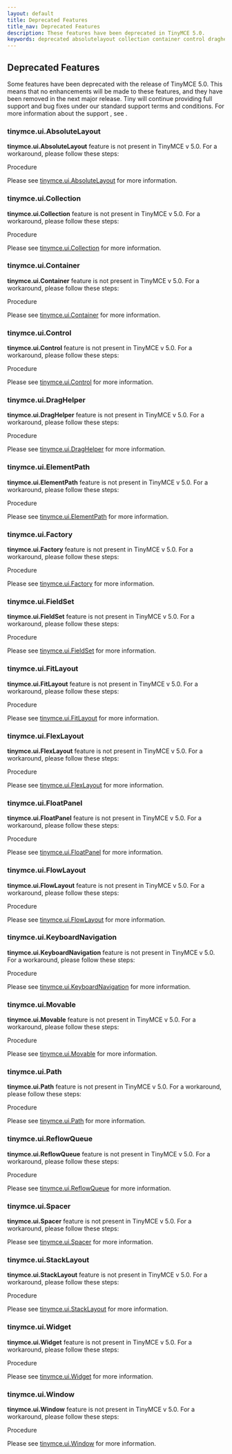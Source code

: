```yaml
---
layout: default
title: Deprecated Features
title_nav: Deprecated Features
description: These features have been deprecated in TinyMCE 5.0.
keywords: deprecated absolutelayout collection container control draghelper elementpath factory fieldset filepicker fitlayout floatpanel flowlayout keywboardnavigation movablepath reflowqueue spacer stacklayout widget window
---
```


## Deprecated Features

Some features have been deprecated with the release of TinyMCE 5.0. This means that no enhancements will be made to these features, and they have been removed in the next major release.
Tiny will continue providing full support and bug fixes under our standard support terms and conditions. For more information about the support , see <insert link>.

### tinymce.ui.AbsoluteLayout

**tinymce.ui.AbsoluteLayout** feature is not present in TinyMCE v 5.0. For a workaround, please follow these steps:

Procedure

Please see [tinymce.ui.AbsoluteLayout](https://www.tiny.cloud/docs/api/tinymce.ui/tinymce.ui.absolutelayout/) for more information.

### tinymce.ui.Collection

**tinymce.ui.Collection** feature is not present in TinyMCE v 5.0. For a workaround, please follow these steps:

Procedure

Please see [tinymce.ui.Collection](https://www.tiny.cloud/docs/api/tinymce.ui/tinymce.ui.collection/) for more information.

### tinymce.ui.Container

**tinymce.ui.Container** feature is not present in TinyMCE v 5.0. For a workaround, please follow these steps:

Procedure

Please see [tinymce.ui.Container](https://www.tiny.cloud/docs/api/tinymce.ui/tinymce.ui.container/) for more information.

### tinymce.ui.Control

**tinymce.ui.Control** feature is not present in TinyMCE v 5.0. For a workaround, please follow these steps:

Procedure

Please see [tinymce.ui.Control](https://www.tiny.cloud/docs/api/tinymce.ui/tinymce.ui.control/) for more information.

### tinymce.ui.DragHelper

**tinymce.ui.DragHelper** feature is not present in TinyMCE v 5.0. For a workaround, please follow these steps:

Procedure

Please see [tinymce.ui.DragHelper](https://www.tiny.cloud/docs/api/tinymce.ui/tinymce.ui.draghelper/) for more information.

### tinymce.ui.ElementPath

**tinymce.ui.ElementPath** feature is not present in TinyMCE v 5.0. For a workaround, please follow these steps:

Procedure

Please see [tinymce.ui.ElementPath](https://www.tiny.cloud/docs/api/tinymce.ui/tinymce.ui.elementpath/) for more information.

### tinymce.ui.Factory

**tinymce.ui.Factory** feature is not present in TinyMCE v 5.0. For a workaround, please follow these steps:

Procedure

Please see [tinymce.ui.Factory](https://www.tiny.cloud/docs/api/tinymce.ui/tinymce.ui.factory/) for more information.

### tinymce.ui.FieldSet

**tinymce.ui.FieldSet** feature is not present in TinyMCE v 5.0. For a workaround, please follow these steps:

Procedure

Please see [tinymce.ui.FieldSet](https://www.tiny.cloud/docs/api/tinymce.ui/tinymce.ui.fieldset/) for more information.

### tinymce.ui.FitLayout

**tinymce.ui.FitLayout** feature is not present in TinyMCE v 5.0. For a workaround, please follow these steps:

Procedure

Please see [tinymce.ui.FitLayout](https://www.tiny.cloud/docs/api/tinymce.ui/tinymce.ui.fitlayout/) for more information.

### tinymce.ui.FlexLayout

**tinymce.ui.FlexLayout** feature is not present in TinyMCE v 5.0. For a workaround, please follow these steps:

Procedure

Please see [tinymce.ui.FlexLayout](https://www.tiny.cloud/docs/api/tinymce.ui/tinymce.ui.flexlayout/) for more information.

### tinymce.ui.FloatPanel

**tinymce.ui.FloatPanel** feature is not present in TinyMCE v 5.0. For a workaround, please follow these steps:

Procedure

Please see [tinymce.ui.FloatPanel](https://www.tiny.cloud/docs/api/tinymce.ui/tinymce.ui.floatpanel/) for more information.

### tinymce.ui.FlowLayout

**tinymce.ui.FlowLayout** feature is not present in TinyMCE v 5.0. For a workaround, please follow these steps:

Procedure

Please see [tinymce.ui.FlowLayout](https://www.tiny.cloud/docs/api/tinymce.ui/tinymce.ui.flowlayout/) for more information.

### tinymce.ui.KeyboardNavigation

**tinymce.ui.KeyboardNavigation** feature is not present in TinyMCE v 5.0. For a workaround, please follow these steps:

Procedure

Please see [tinymce.ui.KeyboardNavigation](https://www.tiny.cloud/docs/api/tinymce.ui/tinymce.ui.keyboardnavigation/) for more information.

### tinymce.ui.Movable

**tinymce.ui.Movable** feature is not present in TinyMCE v 5.0. For a workaround, please follow these steps:

Procedure

Please see [tinymce.ui.Movable](https://www.tiny.cloud/docs/api/tinymce.ui/tinymce.ui.movable/) for more information.

### tinymce.ui.Path

**tinymce.ui.Path** feature is not present in TinyMCE v 5.0. For a workaround, please follow these steps:

Procedure

Please see [tinymce.ui.Path](https://www.tiny.cloud/docs/api/tinymce.ui/tinymce.ui.path/) for more information.

### tinymce.ui.ReflowQueue

**tinymce.ui.ReflowQueue** feature is not present in TinyMCE v 5.0. For a workaround, please follow these steps:

Procedure

Please see [tinymce.ui.ReflowQueue](https://www.tiny.cloud/docs/api/tinymce.ui/tinymce.ui.reflowqueue/) for more information.

### tinymce.ui.Spacer

**tinymce.ui.Spacer** feature is not present in TinyMCE v 5.0. For a workaround, please follow these steps:

<Procedure>

Please see [tinymce.ui.Spacer](https://www.tiny.cloud/docs/api/tinymce.ui/tinymce.ui.spacer/) for more information.

### tinymce.ui.StackLayout

**tinymce.ui.StackLayout** feature is not present in TinyMCE v 5.0. For a workaround, please follow these steps:

Procedure

Please see [tinymce.ui.StackLayout](https://www.tiny.cloud/docs/api/tinymce.ui/tinymce.ui.stacklayout/) for more information.

### tinymce.ui.Widget

**tinymce.ui.Widget** feature is not present in TinyMCE v 5.0. For a workaround, please follow these steps:

Procedure

Please see [tinymce.ui.Widget](https://www.tiny.cloud/docs/api/tinymce.ui/tinymce.ui.widget/) for more information.

### tinymce.ui.Window

**tinymce.ui.Window** feature is not present in TinyMCE v 5.0. For a workaround, please follow these steps:

Procedure

Please see [tinymce.ui.Window](https://www.tiny.cloud/docs/api/tinymce.ui/tinymce.ui.window/) for more information.

